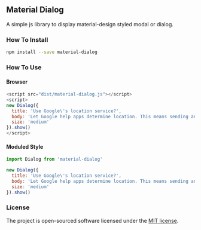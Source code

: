 ## Material Dialog

A simple js library to display material-design styled modal or dialog.

### How To Install
```bash
npm install --save material-dialog
```

### How To Use

#### Browser
```js
<script src="dist/material-dialog.js"></script>
<script>
new Dialog({
  title: 'Use Google\'s location service?',
  body: 'Let Google help apps determine location. This means sending anonymous location data to Google, even when no apps are running.',
  size: 'medium'
}).show()
</script>
```
#### Moduled Style

```js
import Dialog from 'material-dialog'

new Dialog({
  title: 'Use Google\'s location service?',
  body: 'Let Google help apps determine location. This means sending anonymous location data to Google, even when no apps are running.',
  size: 'medium'
}).show()
```

### License

The project is open-sourced software licensed under the [MIT license](http://opensource.org/licenses/MIT).